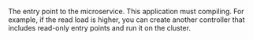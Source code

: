 The entry point to the microservice. This application must compiling. For example, if the read load is higher, you can create another controller that includes read-only entry points and run it on the cluster.
